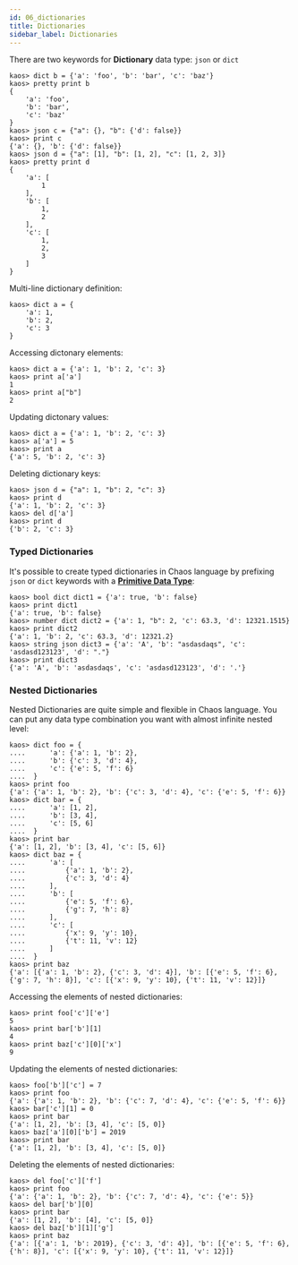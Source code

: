 ```yaml
---
id: 06_dictionaries
title: Dictionaries
sidebar_label: Dictionaries
---
```


There are two keywords for **Dictionary** data type: `json` or `dict`

```text
kaos> dict b = {'a': 'foo', 'b': 'bar', 'c': 'baz'}
kaos> pretty print b
{
    'a': 'foo',
    'b': 'bar',
    'c': 'baz'
}
kaos> json c = {"a": {}, "b": {'d': false}}
kaos> print c
{'a': {}, 'b': {'d': false}}
kaos> json d = {"a": [1], "b": [1, 2], "c": [1, 2, 3]}
kaos> pretty print d
{
    'a': [
        1
    ],
    'b': [
        1,
        2
    ],
    'c': [
        1,
        2,
        3
    ]
}
```

Multi-line dictionary definition:

```text
kaos> dict a = {
    'a': 1,
    'b': 2,
    'c': 3
}
```

Accessing dictonary elements:

```text
kaos> dict a = {'a': 1, 'b': 2, 'c': 3}
kaos> print a['a']
1
kaos> print a["b"]
2
```

Updating dictonary values:

```text
kaos> dict a = {'a': 1, 'b': 2, 'c': 3}
kaos> a['a'] = 5
kaos> print a
{'a': 5, 'b': 2, 'c': 3}
```

Deleting dictionary keys:

```text
kaos> json d = {"a": 1, "b": 2, "c": 3}
kaos> print d
{'a': 1, 'b': 2, 'c': 3}
kaos> del d['a']
kaos> print d
{'b': 2, 'c': 3}
```

### Typed Dictionaries

It's possible to create typed dictionaries in Chaos language
by prefixing `json` or `dict` keywords with a [**Primitive Data Type**](04_primitive-data-types.md):

```text
kaos> bool dict dict1 = {'a': true, 'b': false}
kaos> print dict1
{'a': true, 'b': false}
kaos> number dict dict2 = {'a': 1, "b": 2, 'c': 63.3, 'd': 12321.1515}
kaos> print dict2
{'a': 1, 'b': 2, 'c': 63.3, 'd': 12321.2}
kaos> string json dict3 = {'a': 'A', 'b': "asdasdaqs", 'c': 'asdasd123123', 'd': "."}
kaos> print dict3
{'a': 'A', 'b': 'asdasdaqs', 'c': 'asdasd123123', 'd': '.'}
```

### Nested Dictionaries

Nested Dictionaries are quite simple and flexible in Chaos language. You can put any data type combination you want
with almost infinite nested level:

```text
kaos> dict foo = {
....      'a': {'a': 1, 'b': 2},
....      'b': {'c': 3, 'd': 4},
....      'c': {'e': 5, 'f': 6}
....  }
kaos> print foo
{'a': {'a': 1, 'b': 2}, 'b': {'c': 3, 'd': 4}, 'c': {'e': 5, 'f': 6}}
kaos> dict bar = {
....      'a': [1, 2],
....      'b': [3, 4],
....      'c': [5, 6]
....  }
kaos> print bar
{'a': [1, 2], 'b': [3, 4], 'c': [5, 6]}
kaos> dict baz = {
....      'a': [
....          {'a': 1, 'b': 2},
....          {'c': 3, 'd': 4}
....      ],
....      'b': [
....          {'e': 5, 'f': 6},
....          {'g': 7, 'h': 8}
....      ],
....      'c': [
....          {'x': 9, 'y': 10},
....          {'t': 11, 'v': 12}
....      ]
....  }
kaos> print baz
{'a': [{'a': 1, 'b': 2}, {'c': 3, 'd': 4}], 'b': [{'e': 5, 'f': 6}, {'g': 7, 'h': 8}], 'c': [{'x': 9, 'y': 10}, {'t': 11, 'v': 12}]}
```

Accessing the elements of nested dictionaries:

```text
kaos> print foo['c']['e']
5
kaos> print bar['b'][1]
4
kaos> print baz['c'][0]['x']
9
```

Updating the elements of nested dictionaries:

```text
kaos> foo['b']['c'] = 7
kaos> print foo
{'a': {'a': 1, 'b': 2}, 'b': {'c': 7, 'd': 4}, 'c': {'e': 5, 'f': 6}}
kaos> bar['c'][1] = 0
kaos> print bar
{'a': [1, 2], 'b': [3, 4], 'c': [5, 0]}
kaos> baz['a'][0]['b'] = 2019
kaos> print bar
{'a': [1, 2], 'b': [3, 4], 'c': [5, 0]}
```

Deleting the elements of nested dictionaries:

```text
kaos> del foo['c']['f']
kaos> print foo
{'a': {'a': 1, 'b': 2}, 'b': {'c': 7, 'd': 4}, 'c': {'e': 5}}
kaos> del bar['b'][0]
kaos> print bar
{'a': [1, 2], 'b': [4], 'c': [5, 0]}
kaos> del baz['b'][1]['g']
kaos> print baz
{'a': [{'a': 1, 'b': 2019}, {'c': 3, 'd': 4}], 'b': [{'e': 5, 'f': 6}, {'h': 8}], 'c': [{'x': 9, 'y': 10}, {'t': 11, 'v': 12}]}
```
